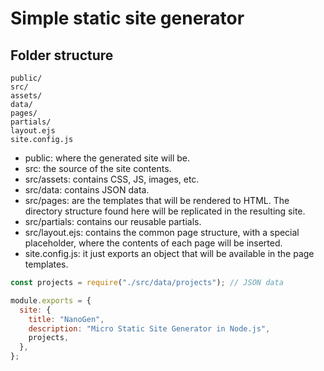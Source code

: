 # Simple static site generator

## Folder structure

```
public/
src/
assets/
data/
pages/
partials/
layout.ejs
site.config.js
```

- public: where the generated site will be.
- src: the source of the site contents.
- src/assets: contains CSS, JS, images, etc.
- src/data: contains JSON data.
- src/pages: are the templates that will be rendered to HTML. The directory structure found here will be replicated in the resulting site.
- src/partials: contains our reusable partials.
- src/layout.ejs: contains the common page structure, with a special placeholder, where the contents of each page will be inserted.
- site.config.js: it just exports an object that will be available in the page templates.

```js
const projects = require("./src/data/projects"); // JSON data

module.exports = {
  site: {
    title: "NanoGen",
    description: "Micro Static Site Generator in Node.js",
    projects,
  },
};
```
